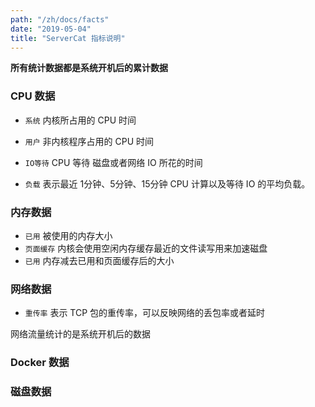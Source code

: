 ```yaml
---
path: "/zh/docs/facts"
date: "2019-05-04"
title: "ServerCat 指标说明"
---
```


**所有统计数据都是系统开机后的累计数据**

### CPU 数据

* `系统` 内核所占用的 CPU 时间
* `用户` 非内核程序占用的 CPU 时间
* `IO等待` CPU 等待 磁盘或者网络 IO 所花的时间

* `负载` 表示最近 1分钟、5分钟、15分钟 CPU 计算以及等待 IO 的平均负载。


### 内存数据

* `已用` 被使用的内存大小
* `页面缓存` 内核会使用空闲内存缓存最近的文件读写用来加速磁盘
* `已用` 内存减去已用和页面缓存后的大小

### 网络数据

* `重传率` 表示 TCP 包的重传率，可以反映网络的丢包率或者延时

网络流量统计的是系统开机后的数据

### Docker 数据

### 磁盘数据

